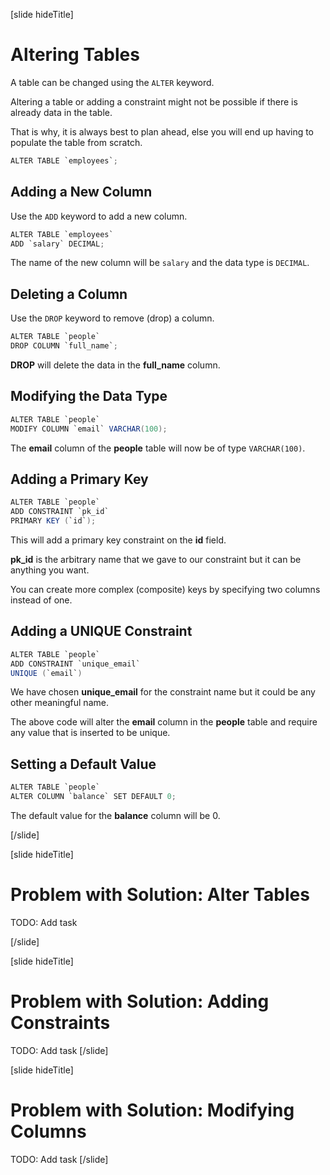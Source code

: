 [slide hideTitle]

# Altering Tables

A table can be changed using the `ALTER` keyword.

Altering a table or adding a constraint might not be possible if there is already data in the table.

That is why, it is always best to plan ahead, else you will end up having to populate the table from scratch.


```Java
ALTER TABLE `employees`;
```

## Adding a New Column

Use the `ADD` keyword to add a new column.

```Java
ALTER TABLE `employees`
ADD `salary` DECIMAL;
```

The name of the new column will be `salary` and the data type is `DECIMAL`.

## Deleting a Column

Use the `DROP` keyword to remove (drop) a column.


```Java
ALTER TABLE `people`
DROP COLUMN `full_name`; 
```

**DROP** will delete the data in the **full_name** column.

## Modifying the Data Type

```Java
ALTER TABLE `people`
MODIFY COLUMN `email` VARCHAR(100); 
```

The **email** column of the **people** table will now be of type `VARCHAR(100)`.


## Adding a Primary Key

```Java
ALTER TABLE `people`
ADD CONSTRAINT `pk_id` 
PRIMARY KEY (`id`); 
```

This will add a primary key constraint on the **id** field.

**pk_id** is the arbitrary name that we gave to our constraint but it can be anything you want.

You can create more complex (composite) keys by specifying two columns instead of one.

## Adding a UNIQUE Constraint

```Java
ALTER TABLE `people`
ADD CONSTRAINT `unique_email` 
UNIQUE (`email`)
```

We have chosen **unique_email** for the constraint name but it could be any other meaningful name.

The above code will alter the **email** column in the **people** table and require any value that is inserted to be unique.

## Setting a Default Value

```Java
ALTER TABLE `people`
ALTER COLUMN `balance` SET DEFAULT 0; 
```

The default value for the **balance** column will be 0.


[/slide]

[slide hideTitle]

# Problem with Solution: Alter Tables

TODO: Add task

[/slide]

[slide hideTitle]

# Problem with Solution: Adding Constraints

TODO: Add task
[/slide]

[slide hideTitle]

# Problem with Solution: Modifying Columns

TODO: Add task
[/slide]
